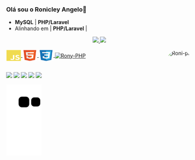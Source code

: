 ### Olá sou o Ronicley Angelo👋
- **MySQL** | **PHP/Laravel** 
- Alinhando em | **PHP/Laravel** |
<div align="center">
  <a href="https://github.com/ronicleyangelo">
  <img height="180em" src="https://github-readme-stats.vercel.app/api?username=ronicleyangelo&show_icons=true&theme=onedark&include_all_commits=true&count_private=true"/>
  <img height="180em" src="https://github-readme-stats.vercel.app/api/top-langs/?username=ronicleyangelo&layout=compact&langs_count=7&theme=onedark"/>
</div>
<div style="display: inline_block"><br>
 <img align="center" alt="Rony-Js" height="30" width="40" src="https://raw.githubusercontent.com/devicons/devicon/master/icons/javascript/javascript-plain.svg">
  <img align="center" alt="Rony-HTML" height="30" width="40" src="https://raw.githubusercontent.com/devicons/devicon/master/icons/html5/html5-original.svg">
  <img align="center" alt="Rony-CSS" height="30" width="40" src="https://raw.githubusercontent.com/devicons/devicon/master/icons/css3/css3-original.svg">
  <img align="center" alt="Rony-PHP" height="30" width="40" src="">
  <img align="right" alt="Roni-pic" height="150" style="border-radius:50px;"
  src="https://media.discordapp.net/attachments/754782195670974516/951287613514448896/Roni-pic.png?width=586&height=586">
</div>
 
 
##
  
  <div> 
  <a href="https://www.instagram.com/ronicley_angelo/" target="_blank"><img src="https://img.shields.io/badge/-Instagram-%23E4405F?style=for-the-badge&logo=instagram&logoColor=white" target="_blank"></a>
 <a href="https://discord.com/channels/@me" target="_blank"><img src="https://img.shields.io/badge/Discord-7289DA?style=for-the-badge&logo=discord&logoColor=white" target="_blank"></a> 
  <a href="https://www.linkedin.com/in/ronicley-angelo-0805a650/" target="_blank"><img src="https://img.shields.io/badge/-LinkedIn-%230077B5?style=for-the-badge&logo=linkedin&logoColor=white" target="_blank"></a> 
  <a href = "https://mail.google.com/mail/u/0/#inbox"><img src="https://img.shields.io/badge/Gmail-D14836?style=for-the-badge&logo=gmail&logoColor=white" target="_blank"></a> 
  <a href = "https://outlook.live.com/mail/0/"><img src="https://img.shields.io/badge/Microsoft_Outlook-0078D4?style=for-the-badge&logo=microsoft-outlook&logoColor=white"></a>
    
![Snake animation](https://github.com/rafaballerini/rafaballerini/blob/output/github-contribution-grid-snake.svg)
    
   </div>
